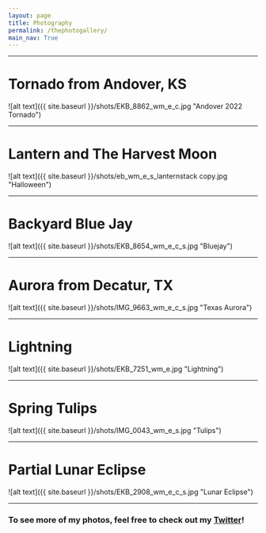 ```yaml
---
layout: page
title: Photography
permalink: /thephotogallery/
main_nav: True
---
```


<hr>

<h1 id="paragraph">Tornado from Andover, KS</h1>
![alt text]({{ site.baseurl }}/shots/EKB_8862_wm_e_c.jpg "Andover 2022 Tornado")

<hr>

<h1 id="paragraph">Lantern and The Harvest Moon</h1>
![alt text]({{ site.baseurl }}/shots/eb_wm_e_s_lanternstack copy.jpg "Halloween")

<hr>

<h1 id="paragraph">Backyard Blue Jay</h1>
![alt text]({{ site.baseurl }}/shots/EKB_8654_wm_e_c_s.jpg "Bluejay")

<hr>

<h1 id="paragraph">Aurora from Decatur, TX</h1>
![alt text]({{ site.baseurl }}/shots/IMG_9663_wm_e_c_s.jpg "Texas Aurora")

<hr>

<h1 id="paragraph">Lightning</h1>
![alt text]({{ site.baseurl }}/shots/EKB_7251_wm_e.jpg "Lightning")

<hr>

<h1 id="paragraph">Spring Tulips</h1>
![alt text]({{ site.baseurl }}/shots/IMG_0043_wm_e_s.jpg "Tulips")

<hr>

<h1 id="paragraph">Partial Lunar Eclipse</h1>
![alt text]({{ site.baseurl }}/shots/EKB_2908_wm_e_c_s.jpg "Lunar Eclipse")

<hr>

<h3>To see more of my photos, feel free to check out my <a href="https://x.com/barbini_wx">Twitter</a>!</h3>




